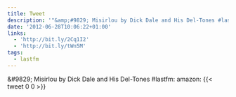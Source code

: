 ```yaml
---
title: Tweet
description: '"&amp;#9829; Misirlou by Dick Dale and His Del-Tones #lastfm:  amazon: "'
date: '2012-06-28T10:06:22+01:00'
links:
  - 'http://bit.ly/2Cq1I2'
  - 'http://bit.ly/tWn5M'
tags:
  - lastfm
---
```

&amp;#9829; Misirlou by Dick Dale and His Del-Tones #lastfm:  amazon: 
      {{< tweet 0 0 >}}
    
